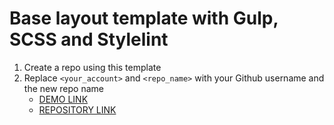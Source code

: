 # Base layout template with Gulp, SCSS and Stylelint
1. Create a repo using this template
1. Replace `<your_account>` and `<repo_name>` with your Github username and the new repo name
    - [DEMO LINK](https://LIUDPAN.github.io/layout_landing-page-3)
    - [REPOSITORY LINK](https://github.com/LIUDPAN/layout_landing-page-3)
